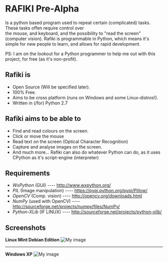 RAFIKI Pre-Alpha
========
Is a python based program used to repeat certain (complicated) tasks. These tasks offen require control over   
the mouse, and keyboard, and the possibility to "read the screen" (computer vision). Rafiki is programmable in
Python, which means it's simple for new people to learn, and allows for rapid development.

PS: I am on the lookout for a Python programmer to help me out with this project, for free (as it's non-profit).

Rafiki is
--------------
- Open Source (Will be specified later).
- 100% Free.
- Aims to be cross platform (runs on Windows and some Linux-distros!).
- Written in (/for) Python 2.7


Rafiki aims to be able to
--------------
- Find and read colours on the screen.
- Click or move the mouse
- Read text on the screen (Optical Character Recognition)
- Capture and analyse images on the screen.
- And much more...
Rafiki can also do whatever Python can do, as it uses CPython as it's script-engine (interpreter)


Requirements
--------------
- *WxPython* (GUI) ---- http://www.wxpython.org/
- *PIL* (Image manipulation) ---- https://pypi.python.org/pypi/Pillow/ 
- *OpenCV* (Comp. vision) ---- http://opencv.org/downloads.html
- *NumPy* (used with OpenCV) ---- http://sourceforge.net/projects/numpy/files/NumPy/
- *Python-XLib* (IF LINUX) ---- http://sourceforge.net/projects/python-xlib/  



Screenshots
--------------
**Linux Mint Debian Edition**
![My image](http://oi40.tinypic.com/11uw8x1.jpg)

___
**Windows XP**
![My image](http://oi41.tinypic.com/2w3pyx5.jpg)
